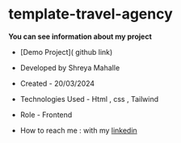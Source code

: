 # template-travel-agency

**You can see information about my project**

- [Demo Project]( github link)

- Developed by Shreya Mahalle

- Created - 20/03/2024

- Technologies Used - Html , css , Tailwind

- Role - Frontend

- How to reach me : with my [linkedin](https://www.linkedin.com/in/shreya-mahalle-254657176/)
